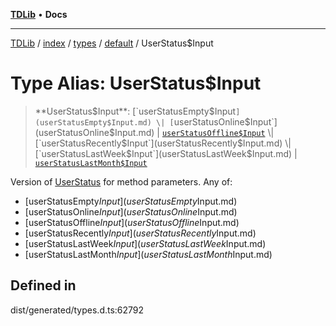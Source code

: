 [**TDLib**](../../../../../../README.md) • **Docs**

***

[TDLib](../../../../../../modules.md) / [index](../../../../../README.md) / [types](../../../README.md) / [default](../README.md) / UserStatus$Input

# Type Alias: UserStatus$Input

> **UserStatus$Input**: [`userStatusEmpty$Input`](userStatusEmpty$Input.md) \| [`userStatusOnline$Input`](userStatusOnline$Input.md) \| [`userStatusOffline$Input`](userStatusOffline$Input.md) \| [`userStatusRecently$Input`](userStatusRecently$Input.md) \| [`userStatusLastWeek$Input`](userStatusLastWeek$Input.md) \| [`userStatusLastMonth$Input`](userStatusLastMonth$Input.md)

Version of [UserStatus](UserStatus.md) for method parameters.
Any of:
- [userStatusEmpty$Input](userStatusEmpty$Input.md)
- [userStatusOnline$Input](userStatusOnline$Input.md)
- [userStatusOffline$Input](userStatusOffline$Input.md)
- [userStatusRecently$Input](userStatusRecently$Input.md)
- [userStatusLastWeek$Input](userStatusLastWeek$Input.md)
- [userStatusLastMonth$Input](userStatusLastMonth$Input.md)

## Defined in

dist/generated/types.d.ts:62792
